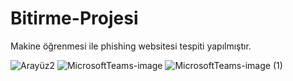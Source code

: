 # Bitirme-Projesi
Makine öğrenmesi ile phishing websitesi tespiti yapılmıştır.

![Arayüz2](https://user-images.githubusercontent.com/36517990/170838227-d8bb1c4d-4aec-45be-ba7b-a094df159657.PNG)
![MicrosoftTeams-image](https://user-images.githubusercontent.com/36517990/170842982-e14760d9-c878-464d-b3d9-2c92ff2c55b3.png)
![MicrosoftTeams-image (1)](https://user-images.githubusercontent.com/36517990/170843217-abad1623-53ea-4844-9337-6ca6a798c048.png)
